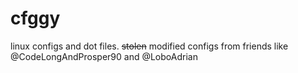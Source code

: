 # cfggy
linux configs and dot files.
~~stolen~~ modified configs from friends like @CodeLongAndProsper90 and @LoboAdrian
